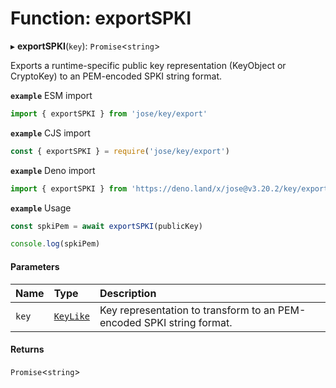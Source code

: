 # Function: exportSPKI

▸ **exportSPKI**(`key`): `Promise`<`string`\>

Exports a runtime-specific public key representation (KeyObject or CryptoKey) to an PEM-encoded SPKI string format.

**`example`** ESM import
```js
import { exportSPKI } from 'jose/key/export'
```

**`example`** CJS import
```js
const { exportSPKI } = require('jose/key/export')
```

**`example`** Deno import
```js
import { exportSPKI } from 'https://deno.land/x/jose@v3.20.2/key/export.ts'
```

**`example`** Usage
```js
const spkiPem = await exportSPKI(publicKey)

console.log(spkiPem)
```

#### Parameters

| Name | Type | Description |
| :------ | :------ | :------ |
| `key` | [`KeyLike`](../types/types.KeyLike.md) | Key representation to transform to an PEM-encoded SPKI string format. |

#### Returns

`Promise`<`string`\>
